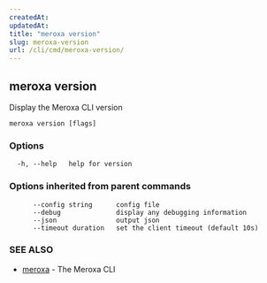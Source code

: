 ```yaml
---
createdAt: 
updatedAt: 
title: "meroxa version"
slug: meroxa-version
url: /cli/cmd/meroxa-version/
---
```

## meroxa version

Display the Meroxa CLI version

```
meroxa version [flags]
```

### Options

```
  -h, --help   help for version
```

### Options inherited from parent commands

```
      --config string      config file
      --debug              display any debugging information
      --json               output json
      --timeout duration   set the client timeout (default 10s)
```

### SEE ALSO

* [meroxa](/cli/cmd/meroxa/)	 - The Meroxa CLI

